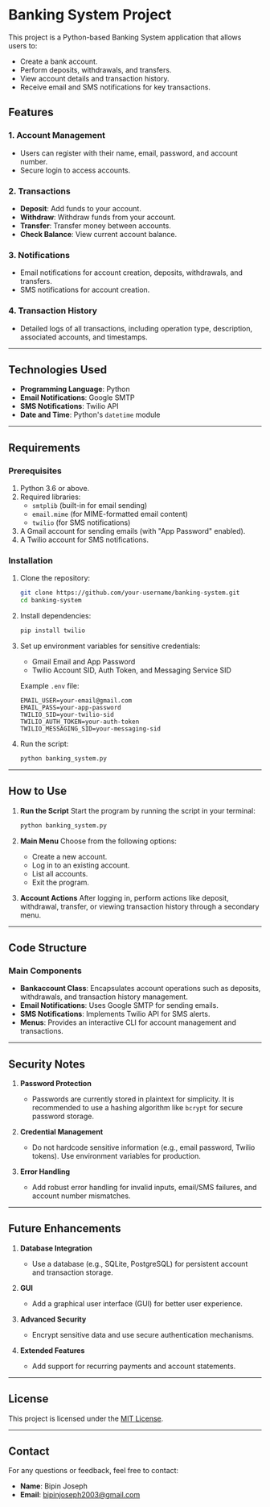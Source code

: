 # Banking System Project

This project is a Python-based Banking System application that allows users to:

- Create a bank account.
- Perform deposits, withdrawals, and transfers.
- View account details and transaction history.
- Receive email and SMS notifications for key transactions.

## Features

### 1. Account Management
- Users can register with their name, email, password, and account number.
- Secure login to access accounts.

### 2. Transactions
- **Deposit**: Add funds to your account.
- **Withdraw**: Withdraw funds from your account.
- **Transfer**: Transfer money between accounts.
- **Check Balance**: View current account balance.

### 3. Notifications
- Email notifications for account creation, deposits, withdrawals, and transfers.
- SMS notifications for account creation.

### 4. Transaction History
- Detailed logs of all transactions, including operation type, description, associated accounts, and timestamps.

---

## Technologies Used

- **Programming Language**: Python
- **Email Notifications**: Google SMTP
- **SMS Notifications**: Twilio API
- **Date and Time**: Python's `datetime` module

---

## Requirements

### Prerequisites

1. Python 3.6 or above.
2. Required libraries:
   - `smtplib` (built-in for email sending)
   - `email.mime` (for MIME-formatted email content)
   - `twilio` (for SMS notifications)
3. A Gmail account for sending emails (with "App Password" enabled).
4. A Twilio account for SMS notifications.

### Installation

1. Clone the repository:
   ```bash
   git clone https://github.com/your-username/banking-system.git
   cd banking-system
   ```
2. Install dependencies:
   ```bash
   pip install twilio
   ```
3. Set up environment variables for sensitive credentials:
   - Gmail Email and App Password
   - Twilio Account SID, Auth Token, and Messaging Service SID
   
   Example `.env` file:
   ```
   EMAIL_USER=your-email@gmail.com
   EMAIL_PASS=your-app-password
   TWILIO_SID=your-twilio-sid
   TWILIO_AUTH_TOKEN=your-auth-token
   TWILIO_MESSAGING_SID=your-messaging-sid
   ```
4. Run the script:
   ```bash
   python banking_system.py
   ```

---

## How to Use

1. **Run the Script**
   Start the program by running the script in your terminal:
   ```bash
   python banking_system.py
   ```

2. **Main Menu**
   Choose from the following options:
   - Create a new account.
   - Log in to an existing account.
   - List all accounts.
   - Exit the program.

3. **Account Actions**
   After logging in, perform actions like deposit, withdrawal, transfer, or viewing transaction history through a secondary menu.

---

## Code Structure

### Main Components
- **Bankaccount Class**: Encapsulates account operations such as deposits, withdrawals, and transaction history management.
- **Email Notifications**: Uses Google SMTP for sending emails.
- **SMS Notifications**: Implements Twilio API for SMS alerts.
- **Menus**: Provides an interactive CLI for account management and transactions.

---

## Security Notes

1. **Password Protection**
   - Passwords are currently stored in plaintext for simplicity. It is recommended to use a hashing algorithm like `bcrypt` for secure password storage.

2. **Credential Management**
   - Do not hardcode sensitive information (e.g., email password, Twilio tokens). Use environment variables for production.

3. **Error Handling**
   - Add robust error handling for invalid inputs, email/SMS failures, and account number mismatches.

---

## Future Enhancements

1. **Database Integration**
   - Use a database (e.g., SQLite, PostgreSQL) for persistent account and transaction storage.

2. **GUI**
   - Add a graphical user interface (GUI) for better user experience.

3. **Advanced Security**
   - Encrypt sensitive data and use secure authentication mechanisms.

4. **Extended Features**
   - Add support for recurring payments and account statements.

---

## License

This project is licensed under the [MIT License](LICENSE).

---

## Contact

For any questions or feedback, feel free to contact:
- **Name**: Bipin Joseph
- **Email**: bipinjoseph2003@gmail.com

